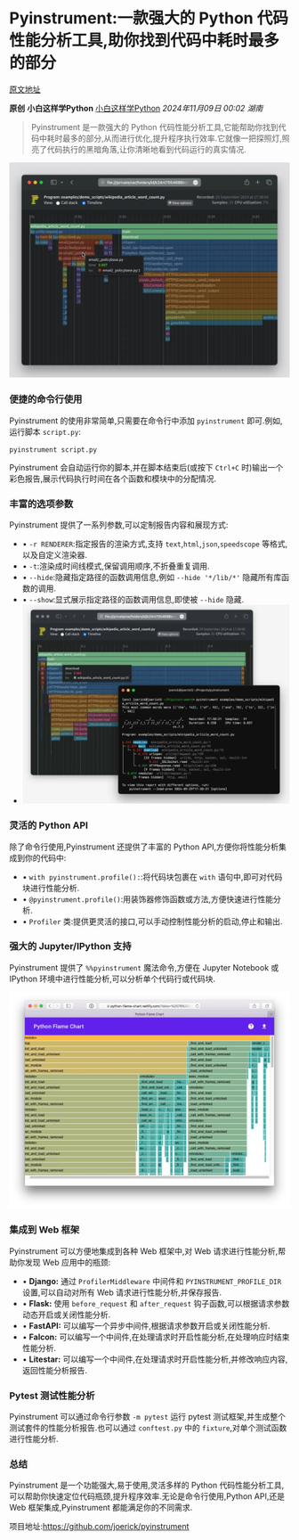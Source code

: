 # Pyinstrument:一款强大的 Python 代码性能分析工具,助你找到代码中耗时最多的部分

[原文地址](https://mp.weixin.qq.com/s/PkihG7D9Yqi2vJsC51azvg)

**原创** **小白这样学Python** [小白这样学Python](javascript:void(0);) *2024年11月09日 00:02* *湖南*

> Pyinstrument 是一款强大的 Python 代码性能分析工具,它能帮助你找到代码中耗时最多的部分,从而进行优化,提升程序执行效率.它就像一把探照灯,照亮了代码执行的黑暗角落,让你清晰地看到代码运行的真实情况.

![图片](wmimages/640%5B13%5D.webp)

### 便捷的命令行使用

Pyinstrument 的使用非常简单,只需要在命令行中添加 `pyinstrument` 即可.例如,运行脚本 `script.py`:

```
pyinstrument script.py
```

Pyinstrument 会自动运行你的脚本,并在脚本结束后(或按下 `Ctrl+C` 时)输出一个彩色报告,展示代码执行时间在各个函数和模块中的分配情况.

### 丰富的选项参数

Pyinstrument 提供了一系列参数,可以定制报告内容和展现方式:

* • `-r RENDERER`:指定报告的渲染方式,支持 `text`,`html`,`json`,`speedscope` 等格式,以及自定义渲染器.
* • `-t`:渲染成时间线模式,保留调用顺序,不折叠重复调用.
* • `--hide`:隐藏指定路径的函数调用信息,例如 `--hide '*/lib/*'` 隐藏所有库函数的调用.
* • `--show`:显式展示指定路径的函数调用信息,即使被 `--hide` 隐藏.
* ![图片](wmimages/640%5B14%5D.webp)

### 灵活的 Python API

除了命令行使用,Pyinstrument 还提供了丰富的 Python API,方便你将性能分析集成到你的代码中:

* • `with pyinstrument.profile():`:将代码块包裹在 `with` 语句中,即可对代码块进行性能分析.
* • `@pyinstrument.profile()`:用装饰器修饰函数或方法,方便快速进行性能分析.
* • `Profiler` 类:提供更灵活的接口,可以手动控制性能分析的启动,停止和输出.

### 强大的 Jupyter/IPython 支持

Pyinstrument 提供了 `%%pyinstrument` 魔法命令,方便在 Jupyter Notebook 或 IPython 环境中进行性能分析,可以分析单个代码行或代码块.

![图片](wmimages/640%5B15%5D.webp)

### 集成到 Web 框架

Pyinstrument 可以方便地集成到各种 Web 框架中,对 Web 请求进行性能分析,帮助你发现 Web 应用中的瓶颈:

* • **Django:** 通过 `ProfilerMiddleware` 中间件和 `PYINSTRUMENT_PROFILE_DIR` 设置,可以自动对所有 Web 请求进行性能分析,并保存报告.
* • **Flask:** 使用 `before_request` 和 `after_request` 钩子函数,可以根据请求参数动态开启或关闭性能分析.
* • **FastAPI:** 可以编写一个异步中间件,根据请求参数开启或关闭性能分析.
* • **Falcon:** 可以编写一个中间件,在处理请求时开启性能分析,在处理响应时结束性能分析.
* • **Litestar:** 可以编写一个中间件,在处理请求时开启性能分析,并修改响应内容,返回性能分析报告.

### Pytest 测试性能分析

Pyinstrument 可以通过命令行参数 `-m pytest` 运行 pytest 测试框架,并生成整个测试套件的性能分析报告.也可以通过 `conftest.py` 中的 `fixture`,对单个测试函数进行性能分析.

### 总结

Pyinstrument 是一个功能强大,易于使用,灵活多样的 Python 代码性能分析工具,可以帮助你快速定位代码瓶颈,提升程序效率.无论是命令行使用,Python API,还是 Web 框架集成,Pyinstrument 都能满足你的不同需求.

项目地址:https://github.com/joerick/pyinstrument
